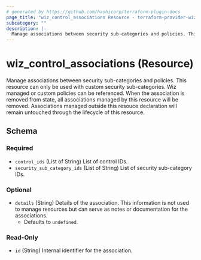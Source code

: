 ```yaml
---
# generated by https://github.com/hashicorp/terraform-plugin-docs
page_title: "wiz_control_associations Resource - terraform-provider-wiz"
subcategory: ""
description: |-
  Manage associations between security sub-categories and policies. This resource can only be used with custom security sub-categories. Wiz managed or custom policies can be referenced. When the association is removed from state, all associations managed by this resource will be removed. Associations managed outside this resouce declaration will remain untouched through the lifecycle of this resource.
---
```


# wiz_control_associations (Resource)

Manage associations between security sub-categories and policies. This resource can only be used with custom security sub-categories. Wiz managed or custom policies can be referenced. When the association is removed from state, all associations managed by this resource will be removed. Associations managed outside this resouce declaration will remain untouched through the lifecycle of this resource.



<!-- schema generated by tfplugindocs -->
## Schema

### Required

- `control_ids` (List of String) List of control IDs.
- `security_sub_category_ids` (List of String) List of security sub-category IDs.

### Optional

- `details` (String) Details of the association. This information is not used to manage resources but can serve as notes or documentation for the associations.
    - Defaults to `undefined`.

### Read-Only

- `id` (String) Internal identifier for the association.


